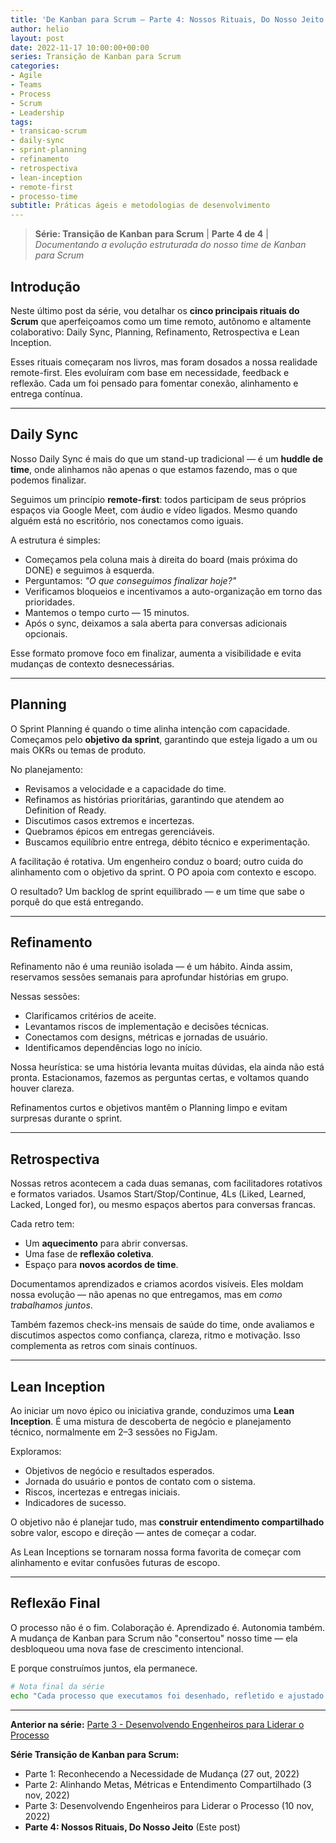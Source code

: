 ```yaml
---
title: 'De Kanban para Scrum – Parte 4: Nossos Rituais, Do Nosso Jeito'
author: helio
layout: post
date: 2022-11-17 10:00:00+00:00
series: Transição de Kanban para Scrum
categories:
- Agile
- Teams
- Process
- Scrum
- Leadership
tags:
- transicao-scrum
- daily-sync
- sprint-planning
- refinamento
- retrospectiva
- lean-inception
- remote-first
- processo-time
subtitle: Práticas ágeis e metodologias de desenvolvimento
---
```


> **Série: Transição de Kanban para Scrum** | **Parte 4 de 4** | _Documentando a evolução estruturada do nosso time de Kanban para Scrum_

## Introdução

Neste último post da série, vou detalhar os **cinco principais rituais do Scrum** que aperfeiçoamos como um time remoto, autônomo e altamente colaborativo: Daily Sync, Planning, Refinamento, Retrospectiva e Lean Inception.

Esses rituais começaram nos livros, mas foram dosados a nossa realidade remote-first. Eles evoluíram com base em necessidade, feedback e reflexão. Cada um foi pensado para fomentar conexão, alinhamento e entrega contínua.

---

## Daily Sync

Nosso Daily Sync é mais do que um stand-up tradicional — é um **huddle de time**, onde alinhamos não apenas o que estamos fazendo, mas o que podemos finalizar.

Seguimos um princípio **remote-first**: todos participam de seus próprios espaços via Google Meet, com áudio e vídeo ligados. Mesmo quando alguém está no escritório, nos conectamos como iguais.

A estrutura é simples:

- Começamos pela coluna mais à direita do board (mais próxima do DONE) e seguimos à esquerda.
- Perguntamos: _"O que conseguimos finalizar hoje?"_
- Verificamos bloqueios e incentivamos a auto-organização em torno das prioridades.
- Mantemos o tempo curto — 15 minutos.
- Após o sync, deixamos a sala aberta para conversas adicionais opcionais.

Esse formato promove foco em finalizar, aumenta a visibilidade e evita mudanças de contexto desnecessárias.

---

## Planning

O Sprint Planning é quando o time alinha intenção com capacidade. Começamos pelo **objetivo da sprint**, garantindo que esteja ligado a um ou mais OKRs ou temas de produto.

No planejamento:

- Revisamos a velocidade e a capacidade do time.
- Refinamos as histórias prioritárias, garantindo que atendem ao Definition of Ready.
- Discutimos casos extremos e incertezas.
- Quebramos épicos em entregas gerenciáveis.
- Buscamos equilíbrio entre entrega, débito técnico e experimentação.

A facilitação é rotativa. Um engenheiro conduz o board; outro cuida do alinhamento com o objetivo da sprint. O PO apoia com contexto e escopo.

O resultado? Um backlog de sprint equilibrado — e um time que sabe o porquê do que está entregando.

---

## Refinamento

Refinamento não é uma reunião isolada — é um hábito. Ainda assim, reservamos sessões semanais para aprofundar histórias em grupo.

Nessas sessões:

- Clarificamos critérios de aceite.
- Levantamos riscos de implementação e decisões técnicas.
- Conectamos com designs, métricas e jornadas de usuário.
- Identificamos dependências logo no início.

Nossa heurística: se uma história levanta muitas dúvidas, ela ainda não está pronta. Estacionamos, fazemos as perguntas certas, e voltamos quando houver clareza.

Refinamentos curtos e objetivos mantêm o Planning limpo e evitam surpresas durante o sprint.

---

## Retrospectiva

Nossas retros acontecem a cada duas semanas, com facilitadores rotativos e formatos variados. Usamos Start/Stop/Continue, 4Ls (Liked, Learned, Lacked, Longed for), ou mesmo espaços abertos para conversas francas.

Cada retro tem:

- Um **aquecimento** para abrir conversas.
- Uma fase de **reflexão coletiva**.
- Espaço para **novos acordos de time**.

Documentamos aprendizados e criamos acordos visíveis. Eles moldam nossa evolução — não apenas no que entregamos, mas em _como trabalhamos juntos_.

Também fazemos check-ins mensais de saúde do time, onde avaliamos e discutimos aspectos como confiança, clareza, ritmo e motivação. Isso complementa as retros com sinais contínuos.

---

## Lean Inception

Ao iniciar um novo épico ou iniciativa grande, conduzimos uma **Lean Inception**. É uma mistura de descoberta de negócio e planejamento técnico, normalmente em 2–3 sessões no FigJam.

Exploramos:

- Objetivos de negócio e resultados esperados.
- Jornada do usuário e pontos de contato com o sistema.
- Riscos, incertezas e entregas iniciais.
- Indicadores de sucesso.

O objetivo não é planejar tudo, mas **construir entendimento compartilhado** sobre valor, escopo e direção — antes de começar a codar.

As Lean Inceptions se tornaram nossa forma favorita de começar com alinhamento e evitar confusões futuras de escopo.

---

## Reflexão Final

O processo não é o fim. Colaboração é. Aprendizado é. Autonomia também. A mudança de Kanban para Scrum não "consertou" nosso time — ela desbloqueou uma nova fase de crescimento intencional.

E porque construímos juntos, ela permanece.

```bash
# Nota final da série
echo "Cada processo que executamos foi desenhado, refletido e ajustado em conjunto." >> cultura.md
```

---

**Anterior na série:** [Parte 3 - Desenvolvendo Engenheiros para Liderar o Processo](/pt/posts/2022-11-10-scrum-transition-part3/)

**Série Transição de Kanban para Scrum:**

- Parte 1: Reconhecendo a Necessidade de Mudança (27 out, 2022)
- Parte 2: Alinhando Metas, Métricas e Entendimento Compartilhado (3 nov, 2022)
- Parte 3: Desenvolvendo Engenheiros para Liderar o Processo (10 nov, 2022)
- **Parte 4: Nossos Rituais, Do Nosso Jeito** (Este post)
